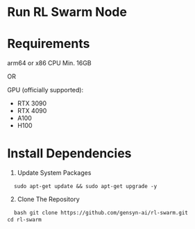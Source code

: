 # Run RL Swarm Node

# Requirements
arm64 or x86 CPU Min. 16GB

OR

GPU (officially supported):
- RTX 3090
- RTX 4090
- A100
- H100

# Install Dependencies
1. Update System Packages
<pre> <code> sudo apt-get update && sudo apt-get upgrade -y </code> </pre>

2. Clone The Repository
<pre> <code> bash git clone https://github.com/gensyn-ai/rl-swarm.git 
cd rl-swarm</code> </pre>
